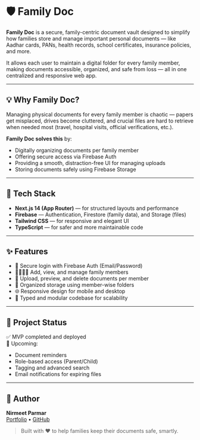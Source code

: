# 🛡️ Family Doc

**Family Doc** is a secure, family-centric document vault designed to simplify how families store and manage important personal documents — like Aadhar cards, PANs, health records, school certificates, insurance policies, and more.

It allows each user to maintain a digital folder for every family member, making documents accessible, organized, and safe from loss — all in one centralized and responsive web app.

---

## 💡 Why Family Doc?

Managing physical documents for every family member is chaotic — papers get misplaced, drives become cluttered, and crucial files are hard to retrieve when needed most (travel, hospital visits, official verifications, etc.).

**Family Doc solves this** by:
- Digitally organizing documents per family member
- Offering secure access via Firebase Auth
- Providing a smooth, distraction-free UI for managing uploads
- Storing documents safely using Firebase Storage

---

## 🔧 Tech Stack

- **Next.js 14 (App Router)** — for structured layouts and performance  
- **Firebase** — Authentication, Firestore (family data), and Storage (files)  
- **Tailwind CSS** — for responsive and elegant UI  
- **TypeScript** — for safer and more maintainable code  

---

## ✨ Features

- 🔐 Secure login with Firebase Auth (Email/Password)
- 👨‍👩‍👧‍👦 Add, view, and manage family members
- 📂 Upload, preview, and delete documents per member
- 🧾 Organized storage using member-wise folders
- 🌐 Responsive design for mobile and desktop
- 🧠 Typed and modular codebase for scalability

---

## 📌 Project Status

✅ MVP completed and deployed  
🚧 Upcoming:
- Document reminders
- Role-based access (Parent/Child)
- Tagging and advanced search
- Email notifications for expiring files

---

## 👤 Author

**Nirmeet Parmar**  
[Portfolio](https://nirmeet.vercel.app) • [GitHub](https://github.com/nirmeetparmar)

> Built with ❤️ to help families keep their documents safe, smartly.
